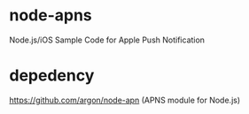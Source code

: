 # node-apns
Node.js/iOS Sample Code for Apple Push Notification

# depedency
https://github.com/argon/node-apn (APNS module for Node.js)